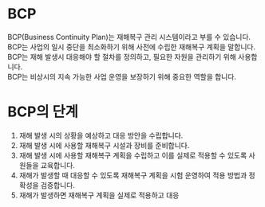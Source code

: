 # BCP
BCP(Business Continuity Plan)는 재해복구 관리 시스템이라고 부를 수 있습니다.  
BCP는 사업의 일시 중단을 최소화하기 위해 사전에 수립한 재해복구 계획을 말합니다.  
BCP는 재해 발생시 대응해야 할 절차를 정의하고, 필요한 자원을 관리하기 위해 사용합니다.  
BCP는 비상시의 지속 가능한 사업 운영을 보장하기 위해 중요한 역할을 합니다.

# BCP의 단계
1. 재해 발생 시의 상황을 예상하고 대응 방안을 수립합니다.
2. 재해 발생 시에 사용할 재해복구 시설과 장비를 준비합니다.
3. 재해 발생 시에 사용할 재해복구 계획을 수립하고 이를 실제로 적용할 수 있도록 사원들을 교육합니다.
4. 재해가 발생할 때 대응할 수 있도록 재해복구 계획을 시험 운영하여 적용 방법과 정확성을 검증합니다.
5. 재해가 발생하면 재해복구 계획을 실제로 적용하고 대응

